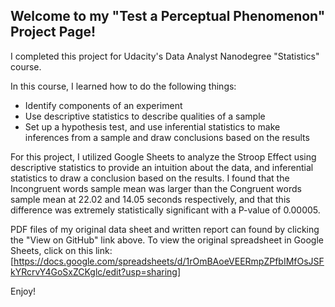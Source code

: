 ## Welcome to my "Test a Perceptual Phenomenon" Project Page!

I completed this project for Udacity's Data Analyst Nanodegree "Statistics" course.

In this course, I learned how to do the following things:

- Identify components of an experiment
- Use descriptive statistics to describe qualities of a sample
- Set up a hypothesis test, and use inferential statistics to make inferences from a sample and draw conclusions based on the results

For this project, I utilized Google Sheets to analyze the Stroop Effect using descriptive statistics to provide an intuition about the data, and inferential statistics to draw a conclusion based on the results. I found that the Incongruent words sample mean was larger than the Congruent words sample mean at 22.02 and 14.05 seconds respectively, and that this difference was extremely statistically significant with a P-value of 0.00005.

PDF files of my original data sheet and written report can found by clicking the "View on GitHub" link above.  To view the original spreadsheet in Google Sheets, click on this link: [https://docs.google.com/spreadsheets/d/1rOmBAoeVEERmpZPfbIMfOsJSFkYRcrvY4GoSxZCKglc/edit?usp=sharing]

Enjoy!
